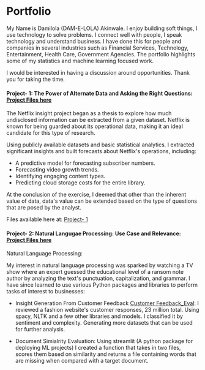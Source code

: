 # Portfolio
My Name is Damilola (DAM-E-LOLA) Akinwale. I enjoy building soft things, I use technology to solve problems. I connect well with people, I speak technology and understand business. I have done this for people and companies in several industries such as Financial Services, Technology, Entertainment, Health Care, Government Agencies. 
The portfolio highlights some of my statistics and machine learning focused work.

I would be interested in having a discussion around opportunities. Thank you for taking the time.



#### Project- 1: The Power of Alternate Data and Asking the Right Questions:  [Project Files here](https://github.com/Daa7314/netflix)
The Netflix  insight project began as a thesis to explore how much undisclosed information can be extracted from a given dataset. Netflix is known for being guarded about its operational data, making it an ideal candidate for this type of research.

Using publicly available datasets and basic statistical analytics. I extracted significant insights and built forecasts about Netflix's operations, including: 
- A predictive model for forecasting subscriber numbers.
- Forecasting video growth trends.
- Identifying engaging content types.
- Predicting cloud storage costs for the entire library.

At the conclusion of the exercise, I deemed that other than the inherent value of data, data's value can be extended based on the type of questions that are posed by the analyst.

Files available here at: [Project- 1](https://github.com/Daa7314/netflix)



#### Project- 2: Natural Langugae Processing: Use Case and Relevance: [Project Files here](https://github.com/Daa7314/cv_Eval)
Natural Language Processing:

My interest in natural language processing was sparked by watching a TV show where an expert guessed the educational level of a ransom note author by analyzing the text's punctuation, capitalization, and grammar. I have since learned to use various Python packages and libraries to perform tasks of interest to businesses:

- Insight Generation From Customer Feedback [Customer Feedback_Eval](https://github.com/Daa7314/works): I reviewed a fashion website's customer responses, 23 million total. Using spacy, NLTK and a few other libraries and models. I classified it by sentiment and complexity. Generating more datasets that can be used for further analysis.

- Document Simialrity Evaluation: Using streamlit (A python package for deploying ML projects) I created a function that takes in two files, scores them based on similarity and returns a file containing words that are missing when compared with a target document. 

